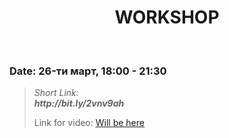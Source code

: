 <h1 align="center">WORKSHOP</h1>
    <br>

<h3>Date: 26-ти март, 18:00 - 21:30</h3>

<blockquote>
    <p>
        <i>
            Short Link: <br> 
            <b>
                http://bit.ly/2vnv9ah
            </b> 
        </i>
    </p>
    <p>
        Link for video: 
        <a href="#">Will be here</a>
</blockquote>
